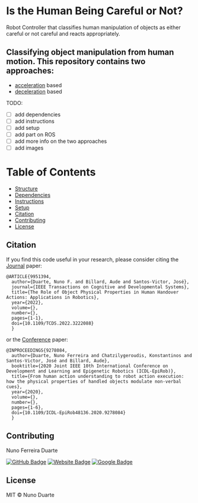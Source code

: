 # Is the Human Being Careful or Not?
Robot Controller that classifies human manipulation of objects as either careful or not careful and reacts appropriately. 
## Classifying object manipulation from human motion. This repository contains two approaches:
- [acceleration](https://github.com/NunoDuarte/carefull-detection/tree/master/accel) based
- [deceleration](https://github.com/NunoDuarte/carefull-detection/tree/master/decel) based

TODO:
- [ ] add dependencies
- [ ] add instructions
- [ ] add setup
- [ ] add part on ROS
- [ ] add more info on the two approaches
- [ ] add images

# Table of Contents

- [Structure](#structure)
- [Dependencies](#dependencies)
- [Instructions](#instructions)
- [Setup](#setup)
- [Citation](#citation)
- [Contributing](#contributing)
- [License](#license)


## Citation 
If you find this code useful in your research, please consider citing the [Journal](https://ieeexplore.ieee.org/abstract/document/9951394) paper:

	@ARTICLE{9951394,
	  author={Duarte, Nuno F. and Billard, Aude and Santos-Victor, José},
	  journal={IEEE Transactions on Cognitive and Developmental Systems}, 
	  title={The Role of Object Physical Properties in Human Handover Actions: Applications in Robotics}, 
	  year={2022},
	  volume={},
	  number={},
	  pages={1-1},
	  doi={10.1109/TCDS.2022.3222088}
	  }

or the [Conference](https://ieeexplore.ieee.org/abstract/document/9278084) paper:

	@INPROCEEDINGS{9278084,
	  author={Duarte, Nuno Ferreira and Chatzilygeroudis, Konstantinos and Santos-Victor, José and Billard, Aude},
	  booktitle={2020 Joint IEEE 10th International Conference on Development and Learning and Epigenetic Robotics (ICDL-EpiRob)}, 
	  title={From human action understanding to robot action execution: how the physical properties of handled objects modulate non-verbal cues}, 
	  year={2020},
	  volume={},
	  number={},
	  pages={1-6},
	  doi={10.1109/ICDL-EpiRob48136.2020.9278084}
	  }

## Contributing

Nuno Ferreira Duarte

[![GitHub Badge](https://img.shields.io/badge/GitHub-100000?style=for-the-badge&logo=github&logoColor=white)](https://github.com/NunoDuarte)
[![Website Badge](https://camo.githubusercontent.com/42acc7ee3a18313a065e672e0835729edf3361dedb045d6c3cf8821fe30a1c2d/68747470733a2f2f696d672e736869656c64732e696f2f7374617469632f76313f7374796c653d666f722d7468652d6261646765266d6573736167653d47697426636f6c6f723d463035303332266c6f676f3d476974266c6f676f436f6c6f723d464646464646266c6162656c3d)](https://nunoduarte.github.io/)
[![Google Badge](https://camo.githubusercontent.com/19402432392aa6c26fb154d597e9d809a69e7b6661219a70c732f60c8ccf87c6/68747470733a2f2f696d672e736869656c64732e696f2f7374617469632f76313f7374796c653d666f722d7468652d6261646765266d6573736167653d476f6f676c652b5363686f6c617226636f6c6f723d343238354634266c6f676f3d476f6f676c652b5363686f6c6172266c6f676f436f6c6f723d464646464646266c6162656c3d)](https://scholar.google.ch/citations?user=HA_f9qsAAAAJ&hl=en)

## License

MIT © Nuno Duarte
